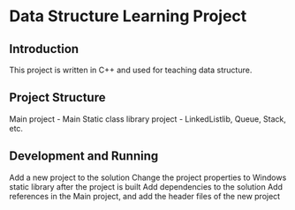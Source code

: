 # Data Structure Learning Project
## Introduction

This project is written in C++ and used for teaching data structure.

## Project Structure

Main project - Main
Static class library project - LinkedListlib, Queue, Stack, etc.

## Development and Running

Add a new project to the solution
Change the project properties to Windows static library after the project is built
Add dependencies to the solution
Add references in the Main project, and add the header files of the new project

